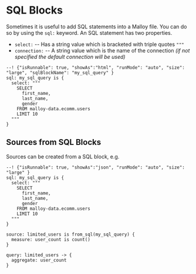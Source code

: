 # SQL Blocks

Sometimes it is useful to add SQL statements into a Malloy file. You can do so by using the `sql:` keyword.
An SQL statement has two properties.

* `select:` -- Has a string value which is bracketed with triple quotes `"""`
* `connection:` -- A string value which is the name of the connection
   _(if not specified the default connection will be used)_


```malloy
--! {"isRunnable": true, "showAs":"html", "runMode": "auto", "size": "large", "sqlBlockName": "my_sql_query" }
sql: my_sql_query is {
  select: """
    SELECT
      first_name,
      last_name,
      gender
    FROM malloy-data.ecomm.users
    LIMIT 10
  """
}
```

## Sources from SQL Blocks

Sources can be created from a SQL block, e.g.

```malloy
--! {"isRunnable": true, "showAs":"json", "runMode": "auto", "size": "large" }
sql: my_sql_query is {
  select: """
    SELECT
      first_name,
      last_name,
      gender
    FROM malloy-data.ecomm.users
    LIMIT 10
  """
}

source: limited_users is from_sql(my_sql_query) {
  measure: user_count is count()
}

query: limited_users -> {
  aggregate: user_count
}
```
